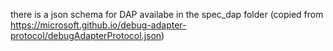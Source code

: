 there is a json schema for DAP availabe in the spec_dap folder
(copied from https://microsoft.github.io/debug-adapter-protocol/debugAdapterProtocol.json)
